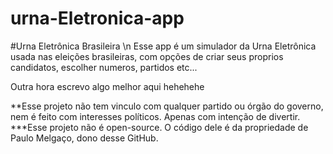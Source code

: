 # urna-Eletronica-app
#Urna Eletrônica Brasileira \n
Esse app é um simulador da Urna Eletrônica usada nas eleições brasileiras, com opções de criar seus proprios candidatos, escolher numeros, partidos etc...

Outra hora escrevo algo melhor aqui hehehehe

**Esse projeto não tem vinculo com qualquer partido ou órgão do governo, nem é feito com interesses políticos. Apenas com intenção de divertir.
***Esse projeto não é open-source. O código dele é da propriedade de Paulo Melgaço, dono desse GitHub.
